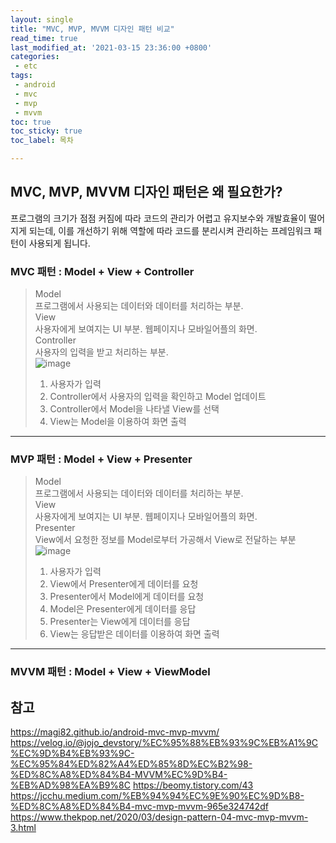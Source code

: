 ```yaml
---
layout: single
title: "MVC, MVP, MVVM 디자인 패턴 비교"
read_time: true
last_modified_at: '2021-03-15 23:36:00 +0800'
categories: 
 - etc
tags: 
 - android	
 - mvc
 - mvp
 - mvvm
toc: true
toc_sticky: true
toc_label: 목차

---
```

## MVC, MVP, MVVM 디자인 패턴은 왜 필요한가?
프로그램의 크기가 점점 커짐에 따라 코드의 관리가 어렵고 유지보수와 개발효율이 떨어지게 되는데, 
이를 개선하기 위해 역할에 따라 코드를 분리시켜 관리하는 프레임워크 패턴이 사용되게 됩니다.

### MVC 패턴 :  Model + View + Controller
> Model    
> 프로그램에서 사용되는 데이터와 데이터를 처리하는 부분.    
> View   
> 사용자에게 보여지는 UI 부분. 웹페이지나 모바일어플의 화면.   
> Controller   
> 사용자의 입력을 받고 처리하는 부분.      
![image](https://user-images.githubusercontent.com/66898243/112164023-e8623080-8c30-11eb-9ec3-28e69e8cdebd.png)
> 1. 사용자가 입력    
> 2. Controller에서 사용자의 입력을 확인하고 Model 업데이트   
> 3. Controller에서 Model을 나타낼 View를 선택   
> 4. View는 Model을 이용하여 화면 출력

-----
### MVP 패턴 :  Model + View + Presenter
> Model    
> 프로그램에서 사용되는 데이터와 데이터를 처리하는 부분.    
> View   
> 사용자에게 보여지는 UI 부분. 웹페이지나 모바일어플의 화면.   
> Presenter    
> View에서 요청한 정보를 Model로부터 가공해서 View로 전달하는 부분   
![image](https://user-images.githubusercontent.com/66898243/112163971-db454180-8c30-11eb-82d1-1f5cbabdd165.png)
> 1. 사용자가 입력
> 2. View에서 Presenter에게 데이터를 요청
> 3. Presenter에서 Model에게 데이터를 요청
> 4. Model은 Presenter에게 데이터를 응답
> 5. Presenter는 View에게 데이터를 응답
> 6. View는 응답받은 데이터를 이용하여 화면 출력

-----
### MVVM 패턴 :  Model + View + ViewModel




## 참고
https://magi82.github.io/android-mvc-mvp-mvvm/
https://velog.io/@jojo_devstory/%EC%95%88%EB%93%9C%EB%A1%9C%EC%9D%B4%EB%93%9C-%EC%95%84%ED%82%A4%ED%85%8D%EC%B2%98-%ED%8C%A8%ED%84%B4-MVVM%EC%9D%B4-%EB%AD%98%EA%B9%8C
https://beomy.tistory.com/43
https://jcchu.medium.com/%EB%94%94%EC%9E%90%EC%9D%B8-%ED%8C%A8%ED%84%B4-mvc-mvp-mvvm-965e324742df
https://www.thekpop.net/2020/03/design-pattern-04-mvc-mvp-mvvm-3.html
